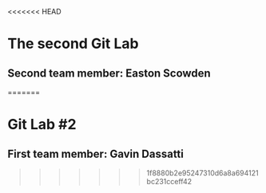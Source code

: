 <<<<<<< HEAD
# The second Git Lab
## Second team member: Easton Scowden
=======
# Git Lab #2
## First team member: Gavin Dassatti


>>>>>>> 1f8880b2e95247310d6a8a694121bc231cceff42
